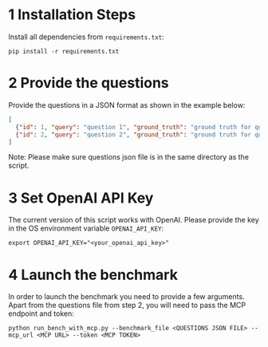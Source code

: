 # 1 Installation Steps

Install all dependencies from `requirements.txt`:
```shell
pip install -r requirements.txt
```

# 2 Provide the questions
Provide the questions in a JSON format as shown in the example below:

```json
[
  {"id": 1, "query": "question 1", "ground_truth": "ground truth for question 1"},
  {"id": 2, "query": "question 2", "ground_truth": "ground truth for question 2"}
]
```
Note: Please make sure questions json file is in the same directory as the script.

# 3 Set OpenAI API Key
The current version of this script works with OpenAI. Please provide the key in the OS environment variable `OPENAI_API_KEY`:
```shell
export OPENAI_API_KEY="<your_openai_api_key>"
```

# 4 Launch the benchmark
In order to launch the benchmark you need to provide a few arguments. Apart from the questions file from step 2, you will need to pass the MCP endpoint and token:
```shell
python run_bench_with_mcp.py --benchmark_file <QUESTIONS JSON FILE> --mcp_url <MCP URL> --token <MCP TOKEN>
```
